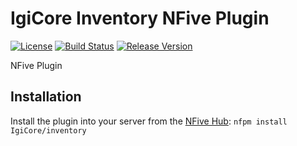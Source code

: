 # IgiCore Inventory NFive Plugin
[![License](https://img.shields.io/github/license/IgiCore/inventory.svg)](LICENSE)
[![Build Status](https://img.shields.io/appveyor/ci/IgiCore/inventory/master.svg)](https://ci.appveyor.com/project/IgiCodes/inventory)
[![Release Version](https://img.shields.io/github/release/IgiCore/inventory/all.svg)](https://github.com/IgiCore/inventory/releases)

NFive Plugin

## Installation
Install the plugin into your server from the [NFive Hub](https://hub.nfive.io/IgiCore/inventory): `nfpm install IgiCore/inventory`
